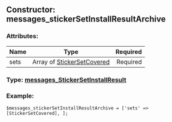 ## Constructor: messages\_stickerSetInstallResultArchive  

### Attributes:

| Name     |    Type       | Required |
|----------|:-------------:|---------:|
|sets|Array of [StickerSetCovered](../types/StickerSetCovered.md) | Required|


### Type: [messages\_StickerSetInstallResult](../types/messages\_StickerSetInstallResult.md)

### Example:


```
$messages_stickerSetInstallResultArchive = ['sets' => [StickerSetCovered], ];
```